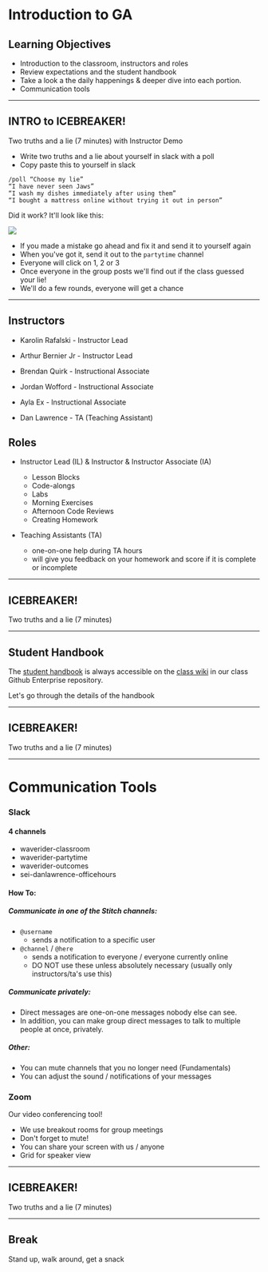 # Introduction to GA

## Learning Objectives

- Introduction to the classroom, instructors and roles
- Review expectations and the student handbook
- Take a look a the daily happenings & deeper dive into each portion.
- Communication tools


<hr>

## INTRO to ICEBREAKER!

Two truths and a lie (7 minutes) with Instructor Demo

- Write two truths and a lie about yourself in slack with a poll
- Copy paste this to yourself in slack

```
/poll “Choose my lie”
“I have never seen Jaws”
“I wash my dishes immediately after using them”
“I bought a mattress online without trying it out in person”
```

Did it work? It'll look like this:

![](https://i.imgur.com/7t9nQHq.png)

- If you made a mistake go ahead and fix it and send it to yourself again
- When you've got it, send it out to the `partytime` channel
- Everyone will click on 1, 2 or 3
- Once everyone in the group posts we'll find out if the class guessed your lie!
- We'll do a few rounds, everyone will get a chance



<hr>

## Instructors

- Karolin Rafalski - Instructor Lead

- Arthur Bernier Jr - Instructor Lead

- Brendan Quirk - Instructional Associate

- Jordan Wofford - Instructional Associate

- Ayla Ex - Instructional Associate

- Dan Lawrence - TA (Teaching Assistant)


## Roles

- Instructor Lead (IL) & Instructor & Instructor Associate (IA)
  - Lesson Blocks
  - Code-alongs
  - Labs
  - Morning Exercises
  - Afternoon Code Reviews
  - Creating Homework

- Teaching Assistants (TA)
  - one-on-one help during TA hours
  - will give you feedback on your homework and score if it is complete or incomplete

<hr>

## ICEBREAKER!

Two truths and a lie (7 minutes)

<hr>

## Student Handbook

The [student handbook](../../../../../wiki/Student-Handbook) is always accessible on the [class wiki](../../../../../wiki) in our class Github Enterprise repository.

Let's go through the details of the handbook

<hr>

## ICEBREAKER!
Two truths and a lie (7 minutes)

<hr>

# Communication Tools

### Slack

#### 4 channels


- waverider-classroom
- waverider-partytime
- waverider-outcomes
- sei-danlawrence-officehours


#### How To:

##### Communicate in one of the Stitch channels:

- `@username`
	- sends a notification to a specific user
- `@channel` / `@here`
	- sends a notification to everyone / everyone currently online
  - DO NOT use these unless absolutely necessary (usually only instructors/ta's use this)

##### Communicate privately:

- Direct messages are one-on-one messages nobody else can see.
- In addition, you can make group direct messages to talk to multiple people at once, privately.

##### Other:
- You can mute channels that you no longer need (Fundamentals)
- You can adjust the sound / notifications of your messages

### Zoom

Our video conferencing tool!

- We use breakout rooms for group meetings
- Don't forget to mute!
- You can share your screen with us / anyone
- Grid for speaker view

<hr>

## ICEBREAKER!

Two truths and a lie (7 minutes)

<hr>

## Break

Stand up, walk around, get a snack
